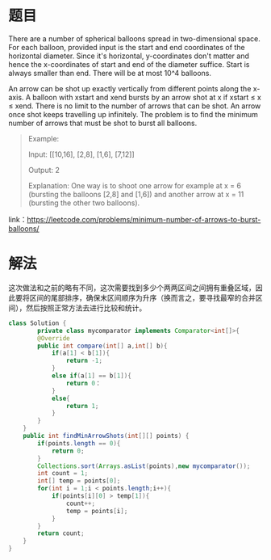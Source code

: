 # 题目
There are a number of spherical balloons spread in two-dimensional space. For each balloon, provided input is the start and end coordinates of the horizontal diameter. Since it's horizontal, y-coordinates don't matter and hence the x-coordinates of start and end of the diameter suffice. Start is always smaller than end. There will be at most 10^4 balloons.

An arrow can be shot up exactly vertically from different points along the x-axis. A balloon with xstart and xend bursts by an arrow shot at x if xstart ≤ x ≤ xend. There is no limit to the number of arrows that can be shot. An arrow once shot keeps travelling up infinitely. The problem is to find the minimum number of arrows that must be shot to burst all balloons.

> Example:
> 
> Input:
> [[10,16], [2,8], [1,6], [7,12]]
> 
> Output:
> 2
> 
> Explanation:
> One way is to shoot one arrow for example at x = 6 (bursting the balloons [2,8] and [1,6]) and another arrow at x = 11 (bursting the other two balloons).

link：https://leetcode.com/problems/minimum-number-of-arrows-to-burst-balloons/

# 解法
这次做法和之前的略有不同，这次需要找到多少个两两区间之间拥有重叠区域，因此要将区间的尾部排序，确保末区间顺序为升序（换而言之，要寻找最窄的合并区间），然后按照正常方法去进行比较和统计。
```java
class Solution {
        private class mycomparator implements Comparator<int[]>{
        @Override
        public int compare(int[] a,int[] b){
            if(a[1] < b[1]){
                return -1;
            }
            else if(a[1] == b[1]){
                return 0：
            }
            else{
                return 1;
            }
        }
    }
    public int findMinArrowShots(int[][] points) {
        if(points.length == 0){
            return 0;
        }
        Collections.sort(Arrays.asList(points),new mycomparator());
        int count = 1;
        int[] temp = points[0];
        for(int i = 1;i < points.length;i++){
            if(points[i][0] > temp[1]){
                count++;
                temp = points[i];
            }
        }
        return count;
    }
}
```